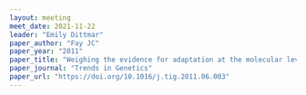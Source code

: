 ```yaml
---
layout: meeting
meet_date: 2021-11-22
leader: "Emily Dittmar"
paper_author: "Fay JC"
paper_year: "2011"
paper_title: "Weighing the evidence for adaptation at the molecular level"
paper_journal: "Trends in Genetics"
paper_url: "https://doi.org/10.1016/j.tig.2011.06.003"
---
```


